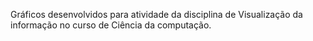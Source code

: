Gráficos desenvolvidos para atividade da disciplina de Visualização da informação no curso de Ciência da computação. 

